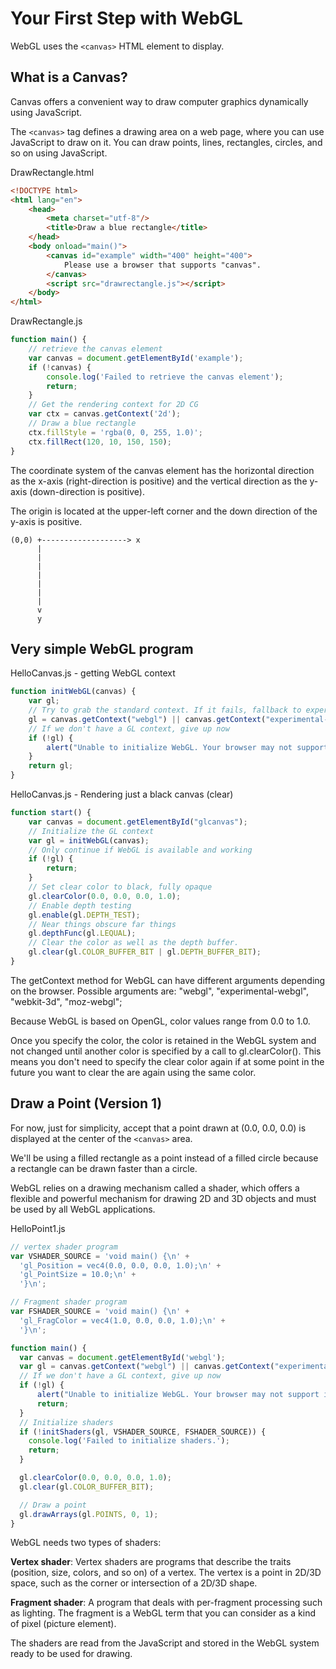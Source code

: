 # Your First Step with WebGL

WebGL uses the `<canvas>` HTML element to display.

## What is a Canvas?

Canvas offers a convenient way to draw computer graphics dynamically using JavaScript.

The `<canvas>` tag defines a drawing area on a web page, where you can use JavaScript to draw on it.
You can draw points, lines, rectangles, circles, and so on using JavaScript.

DrawRectangle.html
```html
<!DOCTYPE html>
<html lang="en">
    <head>
        <meta charset="utf-8"/>
        <title>Draw a blue rectangle</title>
    </head>
    <body onload="main()">
        <canvas id="example" width="400" height="400">
            Please use a browser that supports "canvas".
        </canvas>
        <script src="drawrectangle.js"></script>
    </body>
</html>
```

DrawRectangle.js
```javascript
function main() {
    // retrieve the canvas element
    var canvas = document.getElementById('example');
    if (!canvas) {
        console.log('Failed to retrieve the canvas element');
        return;
    }
    // Get the rendering context for 2D CG
    var ctx = canvas.getContext('2d');
    // Draw a blue rectangle
    ctx.fillStyle = 'rgba(0, 0, 255, 1.0)';
    ctx.fillRect(120, 10, 150, 150);
}
```

The coordinate system of the canvas element has the horizontal direction as the x-axis (right-direction is positive)
and the vertical direction as the y-axis (down-direction is positive).

The origin is located at the upper-left corner and the down direction of the y-axis is positive.

```
(0,0) +-------------------> x
      |
      |
      |
      |
      |
      |
      |
      v
      y
```

## Very simple WebGL program

HelloCanvas.js - getting WebGL context
```javascript
function initWebGL(canvas) {
    var gl;
    // Try to grab the standard context. If it fails, fallback to experimental.
    gl = canvas.getContext("webgl") || canvas.getContext("experimental-webgl");
    // If we don't have a GL context, give up now
    if (!gl) {
        alert("Unable to initialize WebGL. Your browser may not support it.");
    }
    return gl;
}
```

HelloCanvas.js - Rendering just a black canvas (clear)
```javascript
function start() {
    var canvas = document.getElementById("glcanvas");
    // Initialize the GL context
    var gl = initWebGL(canvas);
    // Only continue if WebGL is available and working
    if (!gl) {
        return;
    }
    // Set clear color to black, fully opaque
    gl.clearColor(0.0, 0.0, 0.0, 1.0);
    // Enable depth testing
    gl.enable(gl.DEPTH_TEST);
    // Near things obscure far things
    gl.depthFunc(gl.LEQUAL);
    // Clear the color as well as the depth buffer.
    gl.clear(gl.COLOR_BUFFER_BIT | gl.DEPTH_BUFFER_BIT);
}
```

The getContext method for WebGL can have different arguments depending on the browser.
Possible arguments are: "webgl", "experimental-webgl", "webkit-3d", "moz-webgl";

Because WebGL is based on OpenGL, color values range from 0.0 to 1.0.

Once you specify the color, the color is retained in the WebGL system and not changed
until another color is specified by a call to gl.clearColor(). This means you don't
need to specify the clear color again if at some point in the future you want to
clear the are again using the same color.

## Draw a Point (Version 1)

For now, just for simplicity, accept that a point drawn at (0.0, 0.0, 0.0) is displayed
at the center of the `<canvas>` area.

We'll be using a filled rectangle as a point instead of a filled circle because a rectangle
can be drawn faster than a circle.

WebGL relies on a drawing mechanism called a shader, which offers a flexible and
powerful mechanism for drawing 2D and 3D objects and must be used by all WebGL applications.

HelloPoint1.js
```javascript
// vertex shader program
var VSHADER_SOURCE = 'void main() {\n' +
  'gl_Position = vec4(0.0, 0.0, 0.0, 1.0);\n' +
  'gl_PointSize = 10.0;\n' +
  '}\n';

// Fragment shader program
var FSHADER_SOURCE = 'void main() {\n' +
  'gl_FragColor = vec4(1.0, 0.0, 0.0, 1.0);\n' +
  '}\n';

function main() {
  var canvas = document.getElementById('webgl');
  var gl = canvas.getContext("webgl") || canvas.getContext("experimental-webgl");
  // If we don't have a GL context, give up now
  if (!gl) {
      alert("Unable to initialize WebGL. Your browser may not support it.");
      return;
  }
  // Initialize shaders
  if (!initShaders(gl, VSHADER_SOURCE, FSHADER_SOURCE)) {
    console.log('Failed to initialize shaders.');
    return;
  }

  gl.clearColor(0.0, 0.0, 0.0, 1.0);
  gl.clear(gl.COLOR_BUFFER_BIT);

  // Draw a point
  gl.drawArrays(gl.POINTS, 0, 1);
}
```

WebGL needs two types of shaders:

**Vertex shader**: Vertex shaders are programs that describe the traits (position,
  size, colors, and so on) of a vertex. The vertex is a point in 2D/3D space, such as the
  corner or intersection of a 2D/3D shape.

**Fragment shader**: A program that deals with per-fragment processing such as lighting.
The fragment is a WebGL term that you can consider as a kind of pixel (picture element).

The shaders are read from the JavaScript and stored in the WebGL system ready to be used
for drawing.

